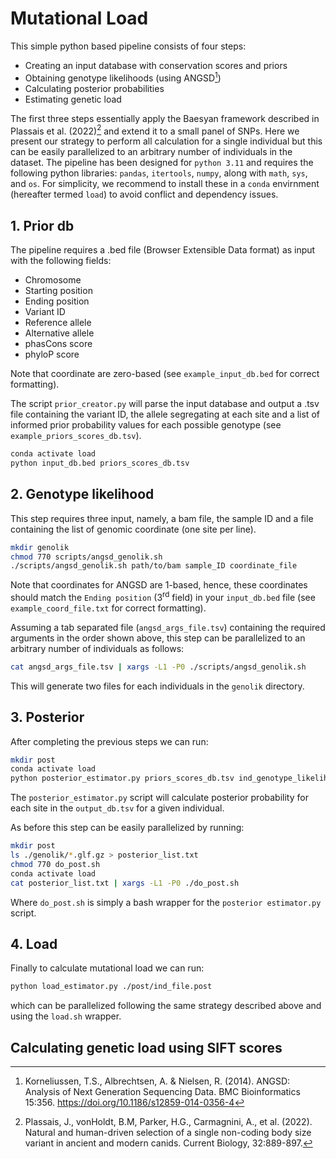 # Mutational Load
This simple python based pipeline consists of four steps:

- Creating an input database with conservation scores and priors
- Obtaining genotype likelihoods (using ANGSD[^1])
- Calculating posterior probabilities
- Estimating genetic load

The first three steps essentially apply the Baesyan framework described in Plassais et al. (2022)[^2] and extend it to a small panel of SNPs. Here we present our strategy to perform all calculation for a single individual but this can be easily parallelized to an arbitrary number of individuals in the dataset. The pipeline has been designed for `python 3.11` and requires the following python libraries: `pandas`, `itertools`, `numpy`, along with `math`, `sys`, and `os`. For simplicity, we recommend to install these in a `conda` envirnment (hereafter termed `load`) to avoid conflict and dependency issues.


[^1]:Korneliussen, T.S., Albrechtsen, A. & Nielsen, R. (2014). ANGSD: Analysis of Next Generation Sequencing Data. BMC Bioinformatics 15:356. https://doi.org/10.1186/s12859-014-0356-4 
[^2]: Plassais, J., vonHoldt, B.M, Parker, H.G., Carmagnini, A., et al. (2022). Natural and human-driven selection of a single non-coding body size variant in ancient and modern canids. Current Biology, 32:889-897.

## 1. Prior db
The pipeline requires a .bed file (Browser Extensible Data format) as input with the following fields: 

- Chromosome
- Starting position
- Ending position
- Variant ID
- Reference allele
- Alternative allele
- phasCons score
- phyloP score

Note that coordinate are zero-based (see `example_input_db.bed` for correct formatting).

The script `prior_creator.py` will parse the input database and output a .tsv file containing the variant ID, the allele segregating at each site and a list of informed prior probability values for each possible genotype (see `example_priors_scores_db.tsv`). 

```sh
conda activate load
python input_db.bed priors_scores_db.tsv
```

## 2. Genotype likelihood
This step requires three input, namely, a bam file, the sample ID and a file containing the list of genomic coordinate (one site per line).

```sh
mkdir genolik
chmod 770 scripts/angsd_genolik.sh
./scripts/angsd_genolik.sh path/to/bam sample_ID coordinate_file
```
Note that coordinates for ANGSD are 1-based, hence, these coordinates should match the `Ending position` (3<sup>rd</sup> field) in your `input_db.bed` file (see `example_coord_file.txt` for correct formatting).

Assuming a tab separated file (`angsd_args_file.tsv`) containing the required arguments in the order shown above, this step can be parallelized to an arbitrary number of individuals as follows:

```sh
cat angsd_args_file.tsv | xargs -L1 -P0 ./scripts/angsd_genolik.sh
```
This will generate two files for each individuals in the `genolik` directory.

## 3. Posterior
After completing the previous steps we can run:
```sh
mkdir post
conda activate load
python posterior_estimator.py priors_scores_db.tsv ind_genotype_likelihood.glf.gz ./post/ind_posterior_file.post
```
The `posterior_estimator.py` script will calculate posterior probability for each site in the `output_db.tsv` for a given individual. 

As before this step can be easily parallelized by running:
```sh
mkdir post
ls ./genolik/*.glf.gz > posterior_list.txt
chmod 770 do_post.sh
conda activate load
cat posterior_list.txt | xargs -L1 -P0 ./do_post.sh
```
Where `do_post.sh` is simply a bash wrapper for the `posterior estimator.py` script.

## 4. Load
Finally to calculate mutational load we can run:
```sh
python load_estimator.py ./post/ind_file.post
```
which can be parallelized following the same strategy described above and using the `load.sh` wrapper.

## Calculating genetic load using SIFT scores

